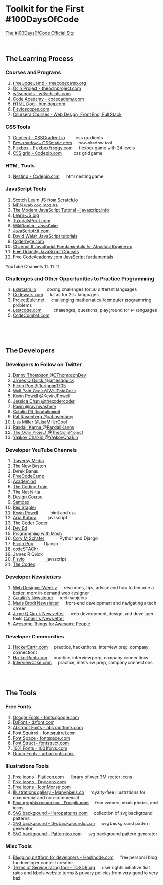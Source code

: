 # Toolkit for the First #100DaysOfCode

[The #100DaysOfCode Official Site](http://100daysofcode.com/)
<br>
<br>
<br>

## The Learning Process

### Courses and Programs 
1. [FreeCodeCamp - freecodecamp.org](https://www.freecodecamp.org/) &emsp; &emsp; 
2. [Odin Project - theodinproject.com](https://www.theodinproject.com/) &emsp;  
3. [w3schools - w3schools.com](https://www.w3schools.com/) &emsp;  
4. [Code Academy - codecademy.com](https://www.codecademy.com/) &emsp;  
5. [HTML Dog - htmldog.com](https://htmldog.com/)
6. [Flavioscopes.com](https://flaviocopes.com/)
7. [Coursera Courses - Web Design, Front End, Full Stack](https://www.coursera.org/search?query=javascript&)

### CSS Tools
1. [Gradient - CSSGradient.io](https://cssgradient.io/) &emsp; &emsp;css gradients
2. [Box-shadow - CSSmatic.com](https://cssmatic.com/box-shadow) &emsp; box-shadow tool 
3. [Flexbox - FlexboxFroggy.com](https://flexboxfroggy.com/) &emsp; flexbox game with 24 levels
4. [CSS grid - Codepip.com](https://codepip.com/games/grid-garden/) &emsp; &emsp; css grid game 

### HTML Tools
1. [Nesting - Codepip.com](https://codepip.com/games/nester/) &emsp;  html nesting game 


### JavaScript Tools
1. [Scotch Learn JS from Scratch.io](https://scotch.io/) 
2. [MDN web doc moz://a](https://developer.mozilla.org/en-US/docs/Web/JavaScript)
3. [The Modern JavaScript Tutorial - javascript.info](https://javascript.info/)
4. [Learn-JS.org](https://www.learn-js.org/)
5. [TutorialsPoint.com](https://www.tutorialspoint.com/javascript/index.htm)
6. [WikiBooks - JavaScipt](https://en.wikibooks.org/wiki/JavaScript/Introduction)
7. [JavaScriptKit.com](http://www.javascriptkit.com/javatutors/index.shtml)
8. [David Walsh JavaScript tutorials](https://davidwalsh.name/tutorials/javascript)
9. [Coderbyte.com](https://coderbyte.com/starter-course/learn-javascript-in-one-week)
10. [Channel 9 JavaScript Fundamentals for Absolute Beginners](https://channel9.msdn.com/Series/JavaScript-Fundamentals-Development-for-Absolute-Beginners)
11. [Free Udacity JavaScript Courses](https://www.udacity.com/course/intro-to-javascript--ud803)
12. [Free CodeAcademy.com JavaScript fundamentals](https://www.codecademy.com/learn/introduction-to-javascript)

YouTube Channels 
11. []()
11. []()
11. []()






### Challenges and Other Opportunities to Practice Programming
1. [Exercism.io](https://exercism.io/#explore-languages/) &emsp;&emsp;  coding challenges for 50 different languages
2. [Codewars.com](https://www.codewars.com/) &emsp;  katas for 20+ languages
3. [ProjectEuler.net](https://projecteuler.net/) &emsp;  challenging mathematical/computer programming problems
4. [Leetcode.com](https://leetcode.com/) &emsp; &emsp; challenges, questions, playground for 14 languages
5. [CodeCombat.com](https://codecombat.com/home)

<br>
<br>
<br>


## The Developers

### Developers to Follow on Twitter
1. [Danny Thompson @DThompsonDev](https://twitter.com/DThompsonDev) &emsp;   
2. [James Q Quick @jamesqquick](https://twitter.com/jamesqquick) &emsp; 
3. [Florin Pop @florinpop1705](https://twitter.com/florinpop1705) &emsp; 
4. [Well Paid Geek @WellPaidGeek](https://twitter.com/WellPaidGeek) &emsp; 
5. [Kevin Powell @KevinJPowell](https://twitter.com/KevinJPowell) &emsp; 
6. [Jessica Chan @thecodercoder](https://twitter.com/thecodercoder) &emsp; 
7. [Ravin @ravinwashere](https://twitter.com/ravinwashere) &emsp; 
8. [Catalin Pit @catalinmpit](https://twitter.com/catalinmpit) &emsp; 
9. [Raf Rasenberg @rafrasenberg](https://twitter.com/rafrasenberg) &emsp; 
10. [Lisa Miller @LisaMillerCool](https://twitter.com/LisaMillerCool) &emsp; 
11. [Randall Kanna @RandallKanna](https://twitter.com/RandallKanna) &emsp; 
12. [The Odin Project @TheOdinProject](https://twitter.com/TheOdinProject)
13. [Yaakov Chaikin @YaakovChaikin](https://twitter.com/YaakovChaikin)

### Developer YouTube Channels
1. [Traversy Media](https://www.youtube.com/user/TechGuyWeb) &emsp; 
2. [The New Boston](https://www.youtube.com/user/thenewboston/) &emsp;    
3. [Derek Banas](https://www.youtube.com/user/derekbanas) &emsp;   
4. [FreeCodeCamp](https://www.jamesqquick.com/newsletter/) &emsp;   
5. [Academind](https://www.youtube.com/channel/UCSJbGtTlrDami-tDGPUV9-w/featured) 
6. [The Coding Train](https://www.youtube.com/user/shiffman) 
7. [The Net Ninja](https://www.youtube.com/channel/UCW5YeuERMmlnqo4oq8vwUpg) &emsp;  
8. [Design Course](https://www.youtube.com/user/DesignCourse) 
9. [Sentdex](https://www.youtube.com/user/sentdex) 
10. [Red Stapler](https://www.youtube.com/channel/UCRthRrv06q1iOl86-tTKJhg) 
11. [Kevin Powell](https://www.youtube.com/user/KepowOb) &emsp; &emsp; html and css
12. [Ania Kubow](https://www.youtube.com/aniakubow/) &emsp;   &emsp;javascript
13. [The Coder Coder](https://www.youtube.com/channel/UCzNf0liwUzMN6_pixbQlMhQ) 
14. [Dev Ed](https://www.youtube.com/channel/UClb90NQQcskPUGDIXsQEz5Q) 
15. [Programming with Mosh](https://www.youtube.com/user/programmingwithmosh) 
16. [Cory M Schafer](https://www.youtube.com/user/schafer5) &emsp;&emsp; &emsp;Python and Django
17. [Florin Pop](https://www.youtube.com/channel/UCeU-1X402kT-JlLdAitxSMA)&emsp; &emsp; Django
18. [codeSTACKr](https://www.youtube.com/channel/UCDCHcqyeQgJ-jVSd6VJkbCw)
19. [James R Quick](https://www.youtube.com/channel/UC-T8W79DN6PBnzomelvqJYw)
20. [Flavio](https://www.youtube.com/user/copesc/featured) &emsp; &emsp; &emsp; &emsp;javascript
21. [The Codex](https://www.youtube.com/channel/UCDD0bZ4NS6AayT-VLMmILHg)

### Developer Newsletters
1. [Web Designer Weekly](https://webdesignerweekly.com/) &emsp; resources, tips, advice and how to become a better, more in-demand web designer
2. [Catalin's Newsletter](https://catalin.substack.com/) &emsp;   tech subjects
3. [Mads Brodt Newsletter](https://madsbrodt.com/) &emsp;   front-end development and navigating a tech career
4. [Jame Q Quick Newsletter](https://www.jamesqquick.com/newsletter/) &emsp;   web development, design, and developer tools
[Catalin's Newsletter](https://catalin.substack.com/) 
3. [Awesome Things for Awesome People](https://awesome-things-for-awesome-people.netlify.app/) 

   
### Developer Communities
1. [HackerEarth.com](https://Hackerearth.com/) &emsp;   practice, hackathons, interview prep, company connections  
2. [HackerRank.com](https://www.hackerrank.com/) &emsp;   practice, interview prep, company connections  
3. [InterviewCake.com](https://www.interviewcake.com/) &emsp;   practice, interview prep, company connections  

<br>
<br>

## The Tools

### Free Fonts
1. [Google Fonts - fonts.google.com](https://fonts.google.com/) &emsp;
2. [DaFont - dafont.com](https://www.dafont.com/) &emsp;
3. [Abstract Fonts - abstractfonts.com](http://www.abstractfonts.com/) &emsp;
4. [Font Squirrel - fontsquirrel.com](https://www.fontsquirrel.com/) &emsp;
5. [Font Space - fontspace.com](https://www.fontspace.com/) &emsp;
6. [Font Struct - fontstruct.com ](https://fontstruct.com/) &emsp;
7. [1001 Fonts - 1001fonts.com](https://www.1001fonts.com/) &emsp;
8. [Urban Fonts - urbanfonts.com ](https://www.urbanfonts.com/) &emsp;

### Illustrations Tools
1. [Free icons - Flaticon.com](https://www.flaticon.com/) &emsp;  library of over 3M vector icons
2. [Free icons - Dryicons.com](https://dryicons.com//) &emsp;   
3. [Free icons - IconMonstr.com](https://iconmonstr.com/) &emsp;  
4. [Illustrations gallery - Manypixels.co](https://www.manypixels.co/gallery/) &emsp;  royalty-free illustrations for commercial and non-commercial
5. [Free graphic resources - Freepik.com](https://www.freepik.com/) &emsp;   free vectors, stock photos, and icons
6. [SVG background - Heropatterns.com](http://www.heropatterns.com/) &emsp;  collection of svg background patterns 
7. [SVG background - Svgbackgrounds.com](https://www.svgbackgrounds.com/) &emsp;  svg background pattern generator 
8. [SVG background - Patternico.com](https://www.patternico.com/) &emsp;  svg background pattern generator 


### Misc Tools
1. [Blogging platform for developers - Hashnode.com](https://hashnode.com/) &emsp;   free personal blog for developer content creation
2. [Terms of Service rating tool - TOSDR.org](https://tosdr.org/) &emsp;   user rights initiative that rates and labels website terms & privacy policies from very good to very bad.


